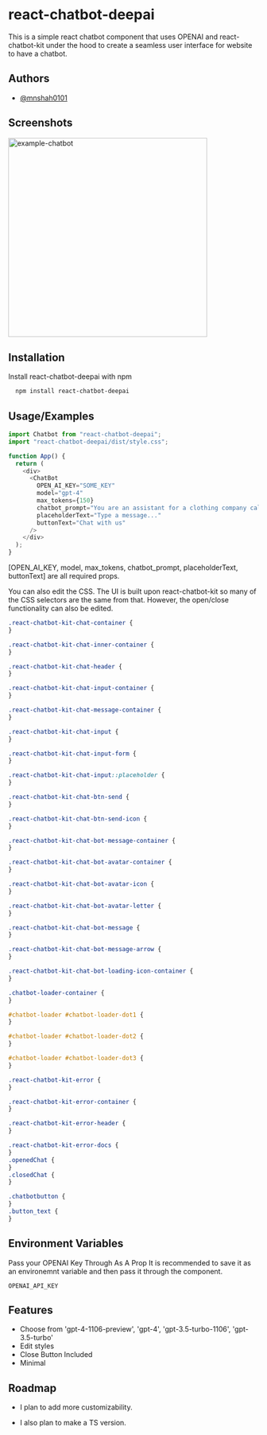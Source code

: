 # react-chatbot-deepai

This is a simple react chatbot component that uses OPENAI and react-chatbot-kit under the hood to create a seamless user interface for website to have a chatbot.

## Authors

- [@mnshah0101](https://www.github.com/mnshah0101)

## Screenshots

<img src="https://i.ibb.co/W3wBS0v/example-chatbot.png" alt="example-chatbot" border="0" width="400" height="400">

## Installation

Install react-chatbot-deepai with npm

```bash
  npm install react-chatbot-deepai
```

## Usage/Examples

```javascript
import Chatbot from "react-chatbot-deepai";
import "react-chatbot-deepai/dist/style.css";

function App() {
  return (
    <div>
      <ChatBot
        OPEN_AI_KEY="SOME_KEY"
        model="gpt-4"
        max_tokens={150}
        chatbot_prompt="You are an assistant for a clothing company called Love Clothing."
        placeholderText="Type a message..."
        buttonText="Chat with us"
      />
    </div>
  );
}
```

[OPEN_AI_KEY, model, max_tokens, chatbot_prompt, placeholderText, buttonText] are all required props.

You can also edit the CSS. The UI is built upon react-chatbot-kit so many of the CSS selectors are the same from that. However, the open/close functionality can also be edited.

```css
.react-chatbot-kit-chat-container {
}

.react-chatbot-kit-chat-inner-container {
}

.react-chatbot-kit-chat-header {
}

.react-chatbot-kit-chat-input-container {
}

.react-chatbot-kit-chat-message-container {
}

.react-chatbot-kit-chat-input {
}

.react-chatbot-kit-chat-input-form {
}

.react-chatbot-kit-chat-input::placeholder {
}

.react-chatbot-kit-chat-btn-send {
}

.react-chatbot-kit-chat-btn-send-icon {
}

.react-chatbot-kit-chat-bot-message-container {
}

.react-chatbot-kit-chat-bot-avatar-container {
}

.react-chatbot-kit-chat-bot-avatar-icon {
}

.react-chatbot-kit-chat-bot-avatar-letter {
}

.react-chatbot-kit-chat-bot-message {
}

.react-chatbot-kit-chat-bot-message-arrow {
}

.react-chatbot-kit-chat-bot-loading-icon-container {
}

.chatbot-loader-container {
}

#chatbot-loader #chatbot-loader-dot1 {
}

#chatbot-loader #chatbot-loader-dot2 {
}

#chatbot-loader #chatbot-loader-dot3 {
}

.react-chatbot-kit-error {
}

.react-chatbot-kit-error-container {
}

.react-chatbot-kit-error-header {
}

.react-chatbot-kit-error-docs {
}
.openedChat {
}
.closedChat {
}

.chatbotbutton {
}
.button_text {
}
```

## Environment Variables

Pass your OPENAI Key Through As A Prop
It is recommended to save it as an environemnt variable and then pass it through the component.

`OPENAI_API_KEY`

## Features

- Choose from 'gpt-4-1106-preview', 'gpt-4', 'gpt-3.5-turbo-1106', 'gpt-3.5-turbo'
- Edit styles
- Close Button Included
- Minimal

## Roadmap

- I plan to add more customizability.

- I also plan to make a TS version.
